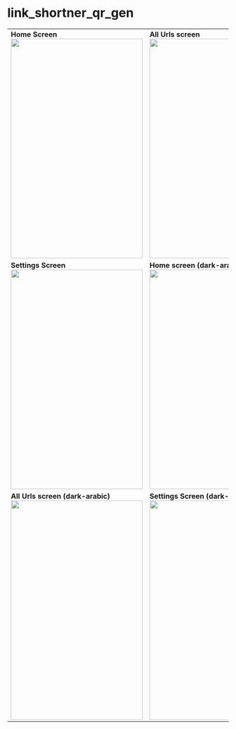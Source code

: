 # link_shortner_qr_gen

<table>
  <tr>
    <td>
      <b>Home Screen</b><br>
      <img src="https://github.com/Yousif-M-M-H/link_shortner_qr_gen/assets/63748976/6a519b57-c949-4e67-aae1-2956e7a6a275" width="300" height="500">
    </td>
    <td>
      <b>All Urls screen</b><br>
      <img src="https://github.com/Yousif-M-M-H/link_shortner_qr_gen/assets/63748976/ec954b18-9939-4ee5-948f-deeb7e82b1d3" width="300" height="500">
    </td>
  </tr>
  <tr>
    <td>
      <b>Settings Screen</b><br>
      <img src="https://github.com/Yousif-M-M-H/link_shortner_qr_gen/assets/63748976/141e4c8a-259e-4ed4-90a8-266bd7ec65d1" width="300" height="500">
    </td>
    <td>
      <b>Home screen (dark-arabic)</b><br>
      <img src="https://github.com/Yousif-M-M-H/link_shortner_qr_gen/assets/63748976/407224d1-2704-4c9b-8937-97076b1ab38b" width="300" height="500">
    </td>
  </tr>
  <tr>
    <td>
      <b>All Urls screen (dark-arabic)</b><br>
      <img src="https://github.com/Yousif-M-M-H/link_shortner_qr_gen/assets/63748976/4cd1622d-f5cc-4b7a-92c7-702a70e30d7d" width="300" height="500">
    </td>
    <td>
      <b>Settings Screen (dark-arabic)</b><br>
      <img src="https://github.com/Yousif-M-M-H/link_shortner_qr_gen/assets/63748976/c3731b02-07d6-43cb-8614-b278220eaa76" width="300" height="500">
    </td>
  </tr>
  <tr>
  </tr>
</table>
